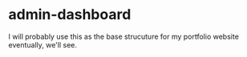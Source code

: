 # admin-dashboard
I will probably use this as the base strucuture for my portfolio website eventually, we'll see.